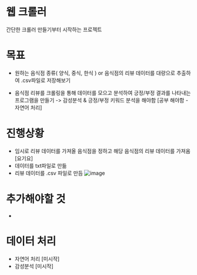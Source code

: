 # 웹 크롤러
간단한 크롤러 만들기부터 시작하는 프로젝트

 # 목표
 - 원하는 음식점 종류( 양식, 중식, 한식 ) or 음식점의 리뷰 데이터를 대량으로 추출하여 .csv파일로 저장해보기
 
 - 음식점 리뷰를 크롤링을 통해 데이터를 모으고 분석하여 긍정/부정 결과를 나타내는 프로그램을 만들기
 -> 감성분석 & 긍정/부정 키워드 분석을 해야함 [공부 해야함 - 자연어 처리]
      
# 진행상황
- 임시로 리뷰 데이터를 가져올 음식점을 정하고 해당 음식점의 리뷰 데이터를 가져옴 [요기요]
- 데이터를 txt파일로 만듦
- 리뷰 데이터를 .csv 파일로 만듬
![image](https://user-images.githubusercontent.com/11437918/167057166-d26432e2-6e1b-4c18-853f-a3eb9a876af7.png)

# 추가해야할 것
- 

# 데이터 처리
- 자연어 처리 [미시작]
- 감성분석 [미시작]
